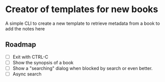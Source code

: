 # Creator of templates for new books

A simple CLI to create a new template to retrieve metadata from a book to add the notes here

## Roadmap

* [ ] Exit with CTRL-C
* [ ] Show the synopsis of a book
* [ ] Show a "searching" dialog when blocked by search or even better.
* [ ] Async search